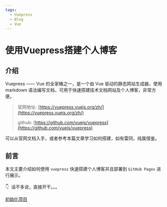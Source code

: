 ```yaml
---
tags:
  - Vuepress
  - Blog
  - Vue
---
```

<!-- more -->

# 使用Vuepress搭建个人博客
## 介绍
Vuepress —— Vue 的全家桶之一，是一个由 Vue 驱动的静态网站生成器，使用 markdown 语法编写文档，可用于快速搭建技术文档网站及个人博客，非常方便。
> 
> 官网地址: [https://vuepress.vuejs.org/zh/](https://vuepress.vuejs.org/zh/)
>
> github: [https://github.com/vuejs/vuepress](https://github.com/vuejs/vuepress)

可以从官网文档入手，或者参考本篇文章学习如何搭建，如有雷同，纯属借鉴。

## 前言
本文主要介绍如何使用 `vuepress` 快速搭建个人博客并且部署到 `GitHub Pages` 进行展示。
<br />
<br />
👇 &nbsp;话不多说，直接开干。。。

[初始化项目](/tech/vue/vuepress/init)